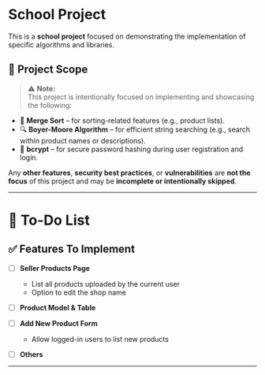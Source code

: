 # School Project

This is a **school project** focused on demonstrating the implementation of specific algorithms and libraries. 

## 🎯 Project Scope

> ⚠️ **Note:**  
This project is intentionally focused on implementing and showcasing the following:
- 🧠 **Merge Sort** – for sorting-related features (e.g., product lists).
- 🔍 **Boyer-Moore Algorithm** – for efficient string searching (e.g., search within product names or descriptions).
- 🔐 **bcrypt** – for secure password hashing during user registration and login.

Any **other features**, **security best practices**, or **vulnerabilities** are **not the focus** of this project and may be **incomplete or intentionally skipped**.

---

# 📝 To-Do List

## ✅ Features To Implement

- [ ] **Seller Products Page**
  - List all products uploaded by the current user
  - Option to edit the shop name
  
- [ ] **Product Model & Table**

- [ ] **Add New Product Form**
  - Allow logged-in users to list new products

- [ ] **Others**

---
